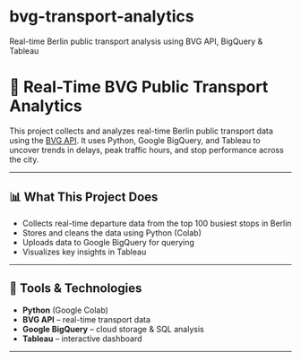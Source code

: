 # bvg-transport-analytics
Real-time Berlin public transport analysis using BVG API, BigQuery &amp; Tableau


# 🚌 Real-Time BVG Public Transport Analytics

This project collects and analyzes real-time Berlin public transport data using the [BVG API](https://v6.bvg.transport.rest/). It uses Python, Google BigQuery, and Tableau to uncover trends in delays, peak traffic hours, and stop performance across the city.

---

## 📊 What This Project Does

- Collects real-time departure data from the top 100 busiest stops in Berlin
- Stores and cleans the data using Python (Colab)
- Uploads data to Google BigQuery for querying
- Visualizes key insights in Tableau

---

## 🧰 Tools & Technologies

- **Python** (Google Colab)
- **BVG API** – real-time transport data
- **Google BigQuery** – cloud storage & SQL analysis
- **Tableau** – interactive dashboard

---

